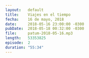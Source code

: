 ```yaml
---
layout:   default
title:    Viajes en el tiempo
fecha:    16 de mayo, 2018
date:     2018-05-16 23:00:00 -0300
pubDate:  2018-05-18 00:32:00 -0300
file:     patum-2018-05-16.mp3
length:   53353825
episode:  2
duration: "55:34"
---
```

